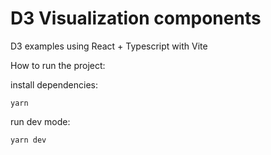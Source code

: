 # D3 Visualization components

D3 examples using React + Typescript with Vite

How to run the project:

install dependencies:

```
yarn
```

run dev mode:

```
yarn dev
```
